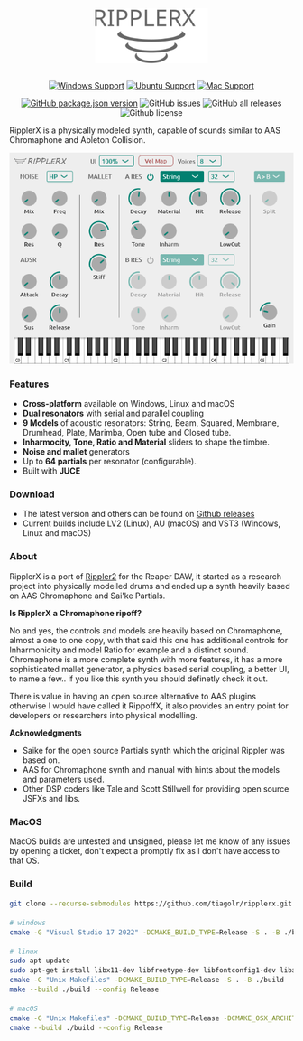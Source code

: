 <h1 align="center">
  <img src="doc/logo.svg" width="200" style="padding: 5px;" />
  <br>
</h1>
<div align="center">

[![Windows Support](https://img.shields.io/badge/Windows-0078D6?style=for-the-badge&logo=windows&logoColor=white)](https://github.com/tiagolr/ripplerx/releases)
[![Ubuntu Support](https://img.shields.io/badge/Linux-E95420?style=for-the-badge&logo=linux&logoColor=white)](https://github.com/tiagolr/ripplerx/releases)
[![Mac Support](https://img.shields.io/badge/MACOS-adb8c5?style=for-the-badge&logo=macos&logoColor=white)](https://github.com/tiagolr/ripplerx/releases)

</div>
<div align="center">

[![GitHub package.json version](https://img.shields.io/github/v/release/tiagolr/ripplerx?color=%40&label=latest)](https://github.com/tiagolr/ripplerx/releases/latest)
![GitHub issues](https://img.shields.io/github/issues-raw/tiagolr/ripplerx)
![GitHub all releases](https://img.shields.io/github/downloads/tiagolr/ripplerx/total)
![Github license](https://img.shields.io/github/license/tiagolr/ripplerx)

</div>

RipplerX is a physically modeled synth, capable of sounds similar to AAS Chromaphone and Ableton Collision.

<div align="center">

![Screenshot](./doc/ripplerx.png)

</div>

### Features

  * **Cross-platform** available on Windows, Linux and macOS
  * **Dual resonators** with serial and parallel coupling
  * **9 Models** of acoustic resonators: String, Beam, Squared, Membrane, Drumhead, Plate, Marimba, Open tube and Closed tube.
  * **Inharmocity, Tone, Ratio and Material** sliders to shape the timbre.
  * **Noise and mallet** generators
  * Up to **64 partials** per resonator (configurable).
  * Built with **JUCE**

### Download

* The latest version and others can be found on [Github releases](https://github.com/tiagolr/ripplerx/releases)
* Current builds include LV2 (Linux), AU (macOS) and VST3 (Windows, Linux and macOS)

### About

RipplerX is a port of [Rippler2](https://github.com/tiagolr/tilr_jsfx?tab=readme-ov-file#rippler-2) for the Reaper DAW, it started as a research project into physically modelled drums and ended up a synth heavily based on AAS Chromaphone and Sai'ke Partials.

**Is RipplerX a Chromaphone ripoff?**

No and yes, the controls and models are heavily based on Chromaphone, almost a one to one copy, with that said this one has additional controls for Inharmonicity and model Ratio for example and a distinct sound. Chromaphone is a more complete synth with more features, it has a more sophisticated mallet generator, a physics based serial coupling, a better UI, to name a few.. if you like this synth you should definetly check it out.

There is value in having an open source alternative to AAS plugins otherwise I would have called it RippoffX, it also provides an entry point for developers or researchers into physical modelling.

**Acknowledgments**

* Saike for the open source Partials synth which the original Rippler was based on.
* AAS for Chromaphone synth and manual with hints about the models and parameters used.
* Other DSP coders like Tale and Scott Stillwell for providing open source JSFXs and libs.

### MacOS

MacOS builds are untested and unsigned, please let me know of any issues by opening a ticket, don't expect a promptly fix as I don't have access to that OS.

### Build

```bash
git clone --recurse-submodules https://github.com/tiagolr/ripplerx.git

# windows
cmake -G "Visual Studio 17 2022" -DCMAKE_BUILD_TYPE=Release -S . -B ./build

# linux
sudo apt update
sudo apt-get install libx11-dev libfreetype-dev libfontconfig1-dev libasound2-dev libxrandr-dev libxinerama-dev libxcursor-dev
cmake -G "Unix Makefiles" -DCMAKE_BUILD_TYPE=Release -S . -B ./build
make --build ./build --config Release

# macOS
cmake -G "Unix Makefiles" -DCMAKE_BUILD_TYPE=Release -DCMAKE_OSX_ARCHITECTURES="x86_64;arm64" -S . -B ./build
cmake --build ./build --config Release
```
